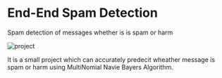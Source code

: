 # End-End Spam Detection
Spam detection of messages whether is is spam or harm

![project](https://github.com/user-attachments/assets/476be155-830b-4fae-85be-22819120d5b8)

It is a small project which can accurately predecit wheather message is spam or harm using MultiNomial Navie Bayers Algorithm.
